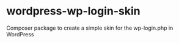 # wordpress-wp-login-skin
Composer package to create a simple skin for the wp-login.php in WordPress

